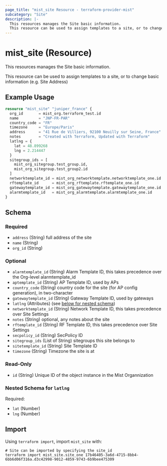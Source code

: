 ```yaml
---
page_title: "mist_site Resource - terraform-provider-mist"
subcategory: "Site"
description: |-
  This resources manages the Site basic information.
  This resource can be used to assign templates to a site, or to change basic information (e.g. Site Address)
---
```


# mist_site (Resource)

This resources manages the Site basic information.

This resource can be used to assign templates to a site, or to change basic information (e.g. Site Address)


## Example Usage

```terraform
resource "mist_site" "juniper_france" {
  org_id       = mist_org.terraform_test.id
  name         = "JNP-FR-PAR"
  country_code = "FR"
  timezone     = "Europe/Paris"
  address      = "41 Rue de Villiers, 92100 Neuilly sur Seine, France"
  notes        = "Created with Terraform, Updated with Terraform"
  latlng = {
    lat = 48.899268
    lng = 2.214447
  }
  sitegroup_ids = [
    mist_org_sitegroup.test_group.id,
    mist_org_sitegroup.test_group2.id
  ]
  networktemplate_id = mist_org_networktemplate.networktemplate_one.id
  rftemplate_id      = mist_org_rftemplate.rftemplate_one.id
  gatewaytemplate_id = mist_org_gatewaytemplate.gatewaytemplate_one.id
  alarmtemplate_id   = mist_org_alarmtemplate.alarmtemplate_one.id
}
```

<!-- schema generated by tfplugindocs -->
## Schema

### Required

- `address` (String) full address of the site
- `name` (String)
- `org_id` (String)

### Optional

- `alarmtemplate_id` (String) Alarm Template ID, this takes precedence over the Org-level alarmtemplate_id
- `aptemplate_id` (String) AP Template ID, used by APs
- `country_code` (String) country code for the site (for AP config generation), in two-character
- `gatewaytemplate_id` (String) Gateway Template ID, used by gateways
- `latlng` (Attributes) (see [below for nested schema](#nestedatt--latlng))
- `networktemplate_id` (String) Network Template ID, this takes precedence over Site Settings
- `notes` (String) optional, any notes about the site
- `rftemplate_id` (String) RF Template ID, this takes precedence over Site Settings
- `secpolicy_id` (String) SecPolicy ID
- `sitegroup_ids` (List of String) sitegroups this site belongs to
- `sitetemplate_id` (String) Site Template ID
- `timezone` (String) Timezone the site is at

### Read-Only

- `id` (String) Unique ID of the object instance in the Mist Organnization

<a id="nestedatt--latlng"></a>
### Nested Schema for `latlng`

Required:

- `lat` (Number)
- `lng` (Number)



## Import
Using `terraform import`, import `mist_site` with:
```shell
# Site can be imported by specifying the site_id
terraform import mist_site.site_one 17b46405-3a6d-4715-8bb4-6bb6d06f316a.d3c42998-9012-4859-9743-6b9bee475309
```